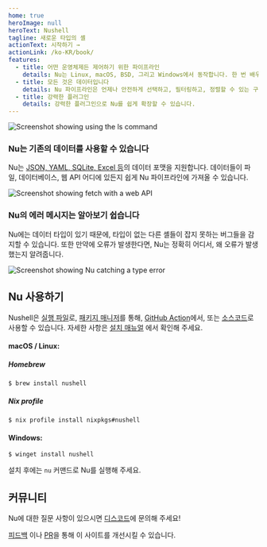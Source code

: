 ```yaml
---
home: true
heroImage: null
heroText: Nushell
tagline: 새로운 타입의 셸
actionText: 시작하기 →
actionLink: /ko-KR/book/
features:
  - title: 어떤 운영체제든 제어하기 위한 파이프라인
    details: Nu는 Linux, macOS, BSD, 그리고 Windows에서 동작합니다. 한 번 배우고, 어디서든 사용하세요.
  - title: 모든 것은 데이터입니다
    details: Nu 파이프라인은 언제나 안전하게 선택하고, 필터링하고, 정렬할 수 있는 구조화된 데이터를 사용합니다. 문자열 파싱은 그만두고 문제를 해결하세요.
  - title: 강력한 플러그인
    details: 강력한 플러그인으로 Nu를 쉽게 확장할 수 있습니다.
---
```


<img src="https://www.nushell.sh/frontpage/ls-example.png" alt="Screenshot showing using the ls command" class="hero"/>

### Nu는 기존의 데이터를 사용할 수 있습니다

Nu는 [JSON, YAML, SQLite, Excel 등](/book/loading_data.html)의 데이터 포맷을 지원합니다. 데이터들이 파일, 데이터베이스, 웹 API 어디에 있든지 쉽게 Nu 파이프라인에 가져올 수 있습니다.

<img src="https://www.nushell.sh/frontpage/fetch-example.png" alt="Screenshot showing fetch with a web API" class="hero"/>

### Nu의 에러 메시지는 알아보기 쉽습니다

Nu에는 데이터 타입이 있기 때문에, 타입이 없는 다른 셸들이 잡지 못하는 버그들을 감지할 수 있습니다. 또한 만약에 오류가 발생한다면, Nu는 정확히 어디서, 왜 오류가 발생했는지 알려줍니다.

<img src="https://www.nushell.sh/frontpage/miette-example.png" alt="Screenshot showing Nu catching a type error" class="hero"/>

## Nu 사용하기

Nushell은 [실행 파일](https://github.com/nushell/nushell/releases)로, [패키지 매니저](https://repology.org/project/nushell/versions)를 통해, [GitHub Action](https://github.com/marketplace/actions/setup-nu)에서, 또는 [소스코드](https://github.com/nushell/nushell)로 사용할 수 있습니다. 자세한 사항은 [설치 매뉴얼](/book/installation.html) 에서 확인해 주세요.

#### macOS / Linux:

##### Homebrew

```shell
$ brew install nushell
```

##### Nix profile

```shell
$ nix profile install nixpkgs#nushell
```

#### Windows:

```shell
$ winget install nushell
```

설치 후에는 `nu` 커맨드로 Nu를 실행해 주세요.

## 커뮤니티

Nu에 대한 질문 사항이 있으시면 [디스코드](https://discord.gg/NtAbbGn)에 문의해 주세요!

[피드백](https://github.com/nushell/nushell.github.io/issues) 이나 [PR](https://github.com/nushell/nushell.github.io/pulls)을 통해 이 사이트를 개선시킬 수 있습니다.
